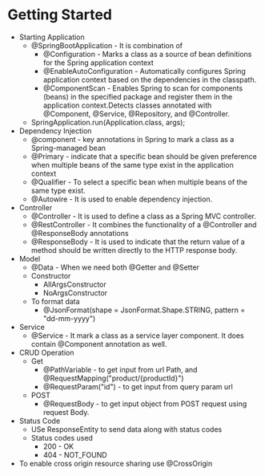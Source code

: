 # Getting Started

* Starting Application
    * @SpringBootApplication - It is combination of
        * @Configuration - Marks a class as a source of bean definitions for the Spring application context
        * @EnableAutoConfiguration - Automatically configures Spring application context based on the dependencies in the classpath.
        * @ComponentScan - Enables Spring to scan for components (beans) in the specified package and register them in the application context.Detects classes annotated with @Component, @Service, @Repository, and @Controller.
    * SpringApplication.run(Application.class, args);
* Dependency Injection
    * @component - key annotations in Spring to mark a class as a Spring-managed bean
    * @Primary - indicate that a specific bean should be given preference when multiple beans of the same type exist in the application context
    * @Qualifier - To select a specific bean when multiple beans of the same type exist.
    * @Autowire - It is used to enable dependency injection.
* Controller
  * @Controller - It is used to define a class as a Spring MVC controller.
  * @RestController - It combines the functionality of a @Controller and @ResponseBody annotations
  * @ResponseBody -  It is used to indicate that the return value of a method should be written directly to the HTTP response body.
* Model
  * @Data - When we need both @Getter and @Setter
  * Constructor
    * AllArgsConstructor
    * NoArgsConstructor
  * To format data 
    * @JsonFormat(shape = JsonFormat.Shape.STRING, pattern = "dd-mm-yyyy")
* Service
  * @Service - It mark a class as a service layer component. It does contain @Component annotation as well. 
* CRUD Operation
  * Get
    * @PathVariable - to get input from url Path, and @RequestMapping("product/{productId}")
    * @RequestParam("id") - to get input from query param url
  * POST
    * @RequestBody - to get input object from POST request using request Body.
* Status Code
  * USe ResponseEntity to send data along with status codes
  * Status codes used
    * 200 - OK
    * 404 - NOT_FOUND
* To enable cross origin resource sharing use @CrossOrigin

